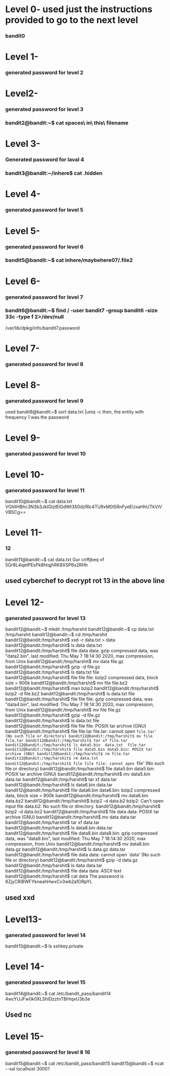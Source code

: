 # Level 0- used just the instructions provided to go to the next level
 ### bandit0
 #
# Level 1- 
### generated password for level 2
#
# Level2-
### generated password for level 3
### bandit2@bandit:~$ cat spaces\ in\ this\ filename 
#
# Level 3-
### Generated password for laval 4
### bandit3@bandit:~/inhere$ cat .hidden
# Level 4-
### generated password for level 5
#
# Level 5-
### generated password for level 6
### bandit5@bandit:~$ cat inhere/maybehere07/.file2

#
# Level 6-
### generated password for level 7
### bandit6@bandit:~$ find / -user bandit7 -group bandit6 -size 33c -type f 2>/dev/null
/var/lib/dpkg/info/bandit7.password
#
# Level 7- 
### ganerated password for level 8
### 

#
# Level 8-
### ganerated password for level 9
used
bandit8@bandit:~$ sort data.txt |uniq -c
then,
the entity with frequency 1 was the password
#
# Level 9-
### ganerated password for level 10
#
# Level 10- 
### ganerated password for level 11
bandit10@bandit:~$ cat data.txt
VGhlIHBhc3N3b3JkIGlzIElGdWt3S0dzRlc4TU9xM0lSRnFyeEUxaHhUTkViVVBSCg==
#
# Level 11- 
### 12
bandit11@bandit:~$ cat data.txt
Gur cnffjbeq vf 5Gr8L4qetPEsPk8htqjhRK8XSP6x2RHh
## used cyberchef to decrypt rot 13 in the above line
#
# Level 12- 
### ganerated password for level 13
bandit12@bandit:~$ mkdir /tmp/harshit
bandit12@bandit:~$ cp data.txt /tmp/harshit
bandit12@bandit:~$ cd /tmp/harshit
bandit12@bandit:/tmp/harshit$ xxd -r data.txt > data
bandit12@bandit:/tmp/harshit$ ls
data  data.txt
bandit12@bandit:/tmp/harshit$ file data
data: gzip compressed data, was "data2.bin", last modified: Thu May  7 18:14:30 2020, max compression, from Unix
bandit12@bandit:/tmp/harshit$ mv data file.gz
bandit12@bandit:/tmp/harshit$ gzip -d file.gz
bandit12@bandit:/tmp/harshit$ ls
data.txt  file
bandit12@bandit:/tmp/harshit$ file file
file: bzip2 compressed data, block size = 900k
bandit12@bandit:/tmp/harshit$ mv file file.bz2
bandit12@bandit:/tmp/harshit$ man bzip2
bandit12@bandit:/tmp/harshit$ bzip2 -d file.bz2
bandit12@bandit:/tmp/harshit$ ls
data.txt  file
bandit12@bandit:/tmp/harshit$ file file
file: gzip compressed data, was "data4.bin", last modified: Thu May  7 18:14:30 2020, max compression, from Unix
bandit12@bandit:/tmp/harshit$ mv file file.gz 
bandit12@bandit:/tmp/harshit$ gzip -d file.gz
bandit12@bandit:/tmp/harshit$ ls
data.txt  file
bandit12@bandit:/tmp/harshit$ file file
file: POSIX tar archive (GNU)
bandit12@bandit:/tmp/harshit$ file file.tar
file.tar: cannot open `file.tar' (No such file or directory)
bandit12@bandit:/tmp/harshit$ mv file file.tar
bandit12@bandit:/tmp/harshit$ tar xf file.tar
bandit12@bandit:/tmp/harshit$ ls
data5.bin  data.txt  file.tar
bandit12@bandit:/tmp/harshit$ file data5.bin
data5.bin: POSIX tar archive (GNU)
bandit12@bandit:/tmp/harshit$ rm file.tar
bandit12@bandit:/tmp/harshit$ rm data.txt
bandit12@bandit:/tmp/harshit$ file file
file: cannot open `file' (No such file or directory)
bandit12@bandit:/tmp/harshit$ file data5.bin
data5.bin: POSIX tar archive (GNU)
bandit12@bandit:/tmp/harshit$ mv data5.bin data.tar
bandit12@bandit:/tmp/harshit$ tar xf data.tar
bandit12@bandit:/tmp/harshit$ ls
data6.bin  data.tar
bandit12@bandit:/tmp/harshit$ file data6.bin
data6.bin: bzip2 compressed data, block size = 900k
bandit12@bandit:/tmp/harshit$ mv data6.bin data.bz2
bandit12@bandit:/tmp/harshit$ bzip2 -d data.b2
bzip2: Can't open input file data.b2: No such file or directory.
bandit12@bandit:/tmp/harshit$ bzip2 -d data.bz2
bandit12@bandit:/tmp/harshit$ file data
data: POSIX tar archive (GNU)
bandit12@bandit:/tmp/harshit$ mv data data.tar
bandit12@bandit:/tmp/harshit$ tar xf data.tar
bandit12@bandit:/tmp/harshit$ ls
data8.bin  data.tar
bandit12@bandit:/tmp/harshit$ file data8.bin
data8.bin: gzip compressed data, was "data9.bin", last modified: Thu May  7 18:14:30 2020, max compression, from Unix
bandit12@bandit:/tmp/harshit$ mv data8.bin data.gz
bandit12@bandit:/tmp/harshit$ ls
data.gz  data.tar
bandit12@bandit:/tmp/harshit$ file data
data: cannot open `data' (No such file or directory)
bandit12@bandit:/tmp/harshit$ gzip -d data.gz
bandit12@bandit:/tmp/harshit$ ls
data  data.tar
bandit12@bandit:/tmp/harshit$ file data
data: ASCII text
bandit12@bandit:/tmp/harshit$ cat data
The password is 8ZjyCRiBWFYkneahHwxCv3wb2a1ORpYL
## used xxd
#
# Level13- 
### ganerated password for level 14
bandit13@bandit:~$ ls
sshkey.private

# Level 14- 
### ganerated password for level 15
bandit14@bandit:~$ cat /etc/bandit_pass/bandit14
4wcYUJFw0k0XLShlDzztnTBHiqxU3b3e
## Used nc
#
# Level 15- 
### ganerated password for level 8 16
bandit15@bandit:~$ cat /etc/bandit_pass/bandit15
bandit15@bandit:~$ ncat --ssl localhost 30001

